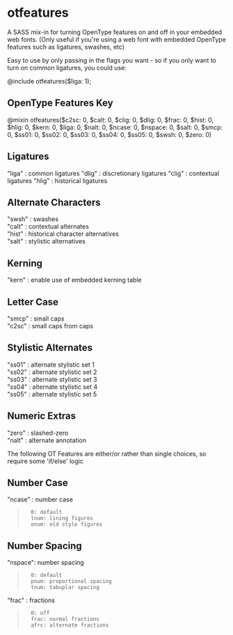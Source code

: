 # otfeatures


A SASS mix-in for turning OpenType features on and off in your embedded web fonts. (Only useful if you're using a web font with embedded OpenType features such as ligatures, swashes, etc)
  
  
Easy to use by only passing in the flags you want - so if you only want to turn on common ligatures, you could use:  
  
@include otfeatures($liga: 1);  
  
## OpenType Features Key

@mixin otfeatures($c2sc: 0, $calt: 0, $clig: 0, $dlig: 0, $frac: 0, $hist: 0, $hlig: 0, $kern: 0, $liga: 0, $nalt: 0, $ncase: 0, $nspace: 0, $salt: 0, $smcp: 0, $ss01: 0, $ss02: 0, $ss03: 0, $ss04: 0, $ss05: 0, $swsh: 0, $zero: 0)

## Ligatures 

"liga" : common ligatures 
"dlig" : discretionary ligatures 
"clig" : contextual ligatures 
"hlig" : historical ligatures 

## Alternate Characters

"swsh" : swashes  
"calt" : contextual alternates  
"hist" : historical character alternatives  
"salt" : stylistic alternatives  

## Kerning

"kern" : enable use of embedded kerning table  

## Letter Case

"smcp" : small caps  
"c2sc" : small caps from caps  

## Stylistic Alternates

"ss01" : alternate stylistic set 1  
"ss02" : alternate stylistic set 2   
"ss03" : alternate stylistic set 3  
"ss04" : alternate stylistic set 4  
"ss05" : alternate stylistic set 5  

## Numeric Extras

"zero" : slashed-zero  
"nalt" : alternate annotation  

The following OT Features are either/or rather than single choices, so require some 'if/else' logic  

## Number Case

"ncase" : number case  
>		0: default  
>		lnum: lining figures  
>		onum: old style figures  

## Number Spacing

"nspace": number spacing
>		0: default
>		pnum: proportional spacing
>		tnum: tabuplar spacing

"frac"	: fractions
>		0: off
>		frac: normal fractions
>		afrc: alternate fractions
